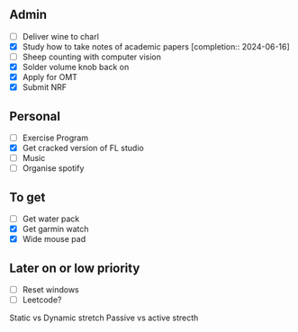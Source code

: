 ## Admin
- [ ] Deliver wine to charl
- [x] Study how to take notes of academic papers  [completion:: 2024-06-16]
- [ ] Sheep counting with computer vision
- [x] Solder volume knob back on
- [x] Apply for OMT
- [x] Submit NRF
## Personal
- [ ] Exercise Program
- [x] Get cracked version of FL studio
- [ ] Music
- [ ] Organise spotify
## To get
- [ ] Get water pack
- [x] Get garmin watch
- [x] Wide mouse pad
## Later on or low priority
- [ ] Reset windows
- [ ] Leetcode?

Static vs Dynamic stretch
Passive vs active strecth

